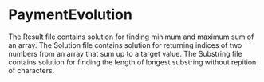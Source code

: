 # PaymentEvolution
The Result file contains solution for finding minimum and maximum sum of an array.
The Solution file contains solution for returning indices of two numbers from an array that sum up to a target value.
The Substring file contains solution for finding the length of longest substring without repition of characters.
